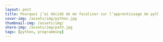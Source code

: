 ```yaml
---
layout: post
title: Pourquoi j’ai décidé de me focaliser sur l’apprentissage de python ?
cover-img: /assets/img/python.jpg
thumbnail-img: /assets/img/
share-img: /assets/img/path.jpg
tags: [python, programming]
---
```

